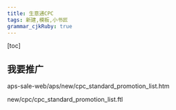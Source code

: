```yaml
---
title: 生意通CPC
tags: 新建,模板,小书匠
grammar_cjkRuby: true
---
```


[toc]

## 我要推广

aps-sale-web/aps/new/cpc_standard_promotion_list.htm

new/cpc/cpc_standard_promotion_list.ftl
